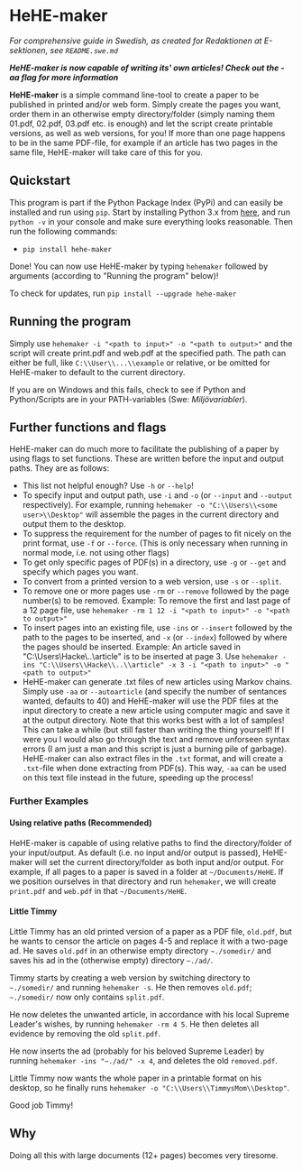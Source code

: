 # HeHE-maker

*For comprehensive guide in Swedish, as created for Redaktionen at E-sektionen, see `README.swe.md`*

*__HeHE-maker is now capable of writing its' own articles! Check out the -aa flag for more information__*

**HeHE-maker** is a simple command line-tool to create a paper to be published in printed and/or web form. Simply create the pages you want, order them in an otherwise empty directory/folder (simply naming them 01.pdf, 02.pdf, 03.pdf etc. is enough) and let the script create printable versions, as well as web versions, for you! If more than one page happens to be in the same PDF-file, for example if an article has two pages in the same file, HeHE-maker will take care of this for you.

## Quickstart

This program is part if the Python Package Index (PyPi) and can easily be installed and run using `pip`. Start by installing Python 3.x from [here](https://www.python.org/downloads/), and run `python -v` in your console and make sure everything looks reasonable. Then run the following commands:

* `pip install hehe-maker`

Done! You can now use HeHE-maker by typing `hehemaker` followed by arguments (according to "Running the program" below)!

To check for updates, run `pip install --upgrade hehe-maker`

## Running the program

Simply use `hehemaker -i "<path to input>" -o "<path to output>"` and the script will create print.pdf and web.pdf at the specified path. The path can either be full, like `C:\\User\\...\\example` or relative, or be omitted for HeHE-maker to default to the current directory.

If you are on Windows and this fails, check to see if Python and Python/Scripts are in your PATH-variables (Swe: *Miljövariabler*).

## Further functions and flags

HeHE-maker can do much more to facilitate the publishing of a paper by using flags to set functions. These are written before the input and output paths. They are as follows:

* This list not helpful enough? Use `-h` or `--help`!
* To specify input and output path, use `-i` and `-o` (or `--input` and `--output` respectively). For example, running `hehemaker -o "C:\\Users\\<some user>\\Desktop"` will assemble the pages in the current directory and output them to the desktop.
* To suppress the requirement for the number of pages to fit nicely on the print format, use `-f` or `--force`. (This is only necessary when running in normal mode, i.e. not using other flags)
* To get only specific pages of PDF(s) in a directory, use `-g` or `--get` and specify which pages you want.
* To convert from a printed version to a web version, use `-s` or `--split`.
* To remove one or more pages use `-rm` or `--remove` followed by the page number(s) to be removed. Example: To remove the first and last page of a 12 page file, use `hehemaker -rm 1 12 -i "<path to input>" -o "<path to output>"`
* To insert pages into an existing file, use `-ins` or `--insert` followed by the path to the pages to be inserted, and `-x` (or `--index`) followed by where the pages should be inserted. Example: An article saved in "C:\\Users\\Hacke\\..\\article" is to be inserted at page 3. Use `hehemaker -ins "C:\\Users\\Hacke\\..\\article" -x 3 -i "<path to input>" -o "<path to output>"`
* HeHE-maker can generate .txt files of new articles using Markov chains. Simply use `-aa` or `--autoarticle` (and specify the number of sentances wanted, defaults to 40) and HeHE-maker will use the PDF files at the input directory to create a new article using computer magic and save it at the output directory. Note that this works best with a lot of samples! This can take a while (but still faster than writing the thing yourself! If I were you I would also go through the text and remove unforseen syntax errors (I am just a man and this script is just a burning pile of garbage). HeHE-maker can also extract files in the `.txt` format, and will create a `.txt`-file when done extracting from PDF(s). This way, `-aa` can be used on this text file instead in the future, speeding up the process!

### Further Examples

#### Using relative paths (Recommended)

HeHE-maker is capable of using relative paths to find the directory/folder of your input/output. As default (i.e. no input and/or output is passed), HeHE-maker will set the current directory/folder as both input and/or output. For example, if all pages to a paper is saved in a folder at `~/Documents/HeHE`. If we position ourselves in that directory and run `hehemaker`, we will create `print.pdf` and `web.pdf` in that `~/Documents/HeHE`.

#### Little Timmy

Little Timmy has an old printed version of a paper as a PDF file, `old.pdf`, but he wants to censor the article on pages 4-5 and replace it with a two-page ad. He saves `old.pdf` in an otherwise empty directory `~./somedir/` and saves his ad in the (otherwise empty) directory `~./ad/`.

Timmy starts by creating a web version by switching directory to `~./somedir/` and running `hehemaker -s`. He then removes `old.pdf`; `~./somedir/` now only contains `split.pdf`.

He now deletes the unwanted article, in accordance with his local Supreme Leader's wishes, by running `hehemaker -rm 4 5`. He then deletes all evidence by removing the old `split.pdf`.

He now inserts the ad (probably for his beloved Supreme Leader) by running `hehemaker -ins "~./ad/" -x 4`, and deletes the old `removed.pdf`.

Little Timmy now wants the whole paper in a printable format on his desktop, so he finally runs `hehemaker -o "C:\\Users\\TimmysMom\\Desktop"`.

Good job Timmy!

## Why

Doing all this with large documents (12+ pages) becomes very tiresome.
